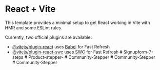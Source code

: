 # React + Vite

This template provides a minimal setup to get React working in Vite with HMR and some ESLint rules.

Currently, two official plugins are available:

- [@vitejs/plugin-react](https://github.com/vitejs/vite-plugin-react/blob/main/packages/plugin-react/README.md) uses [Babel](https://babeljs.io/) for Fast Refresh
- [@vitejs/plugin-react-swc](https://github.com/vitejs/vite-plugin-react-swc) uses [SWC](https://swc.rs/) for Fast Refresh
#   S i g n u p f o r m - 7 - s t e p s  
 #   P r o d u c t - s t e p p e r -  
 #   C o m m u n i t y - S t e p p e r  
 #   C o m m u n i t y - S t e p p e r  
 #   C o m m u n i t y - S t e p p e r  
 